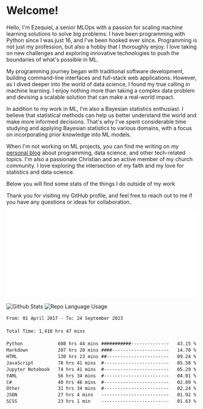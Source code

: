 # Welcome!

Hello, I'm Ezequiel, a senior MLOps with a passion for scaling machine learning solutions to solve big problems. I have been programming with Python since I was just 16, and I've been hooked ever since. Programming is not just my profession, but also a hobby that I thoroughly enjoy. I love taking on new challenges and exploring innovative technologies to push the boundaries of what's possible in ML.

My programming journey began with traditional software development, building command-line interfaces and full-stack web applications. However, as I dived deeper into the world of data science, I found my true calling in machine learning. I enjoy nothing more than taking a complex data problem and devising a scalable solution that can make a real-world impact.

In addition to my work in ML, I'm also a Bayesian statistics enthusiast. I believe that statistical methods can help us better understand the world and make more informed decisions. That's why I've spent considerable time studying and applying Bayesian statistics to various domains, with a focus on incorporating prior knowledge into ML models.

When I'm not working on ML projects, you can find me writing on my [personal blog](https://elc.github.io) about programming, data science, and other tech-related topics. I'm also a passionate Christian and an active member of my church community. I love exploring the intersection of my faith and my love for statistics and data science.

Below you will find some stats of the things I do outside of my work

Thank you for visiting my GitHub profile, and feel free to reach out to me if you have any questions or ideas for collaboration.

![RSS Feed](metrics.plugin.rss.svg)

![Github Stats](https://github-readme-stats.vercel.app/api?username=elc&show_icons=true&theme=gruvbox&border_radius=20&include_all_commits=true&count_private=true&card_width=450) ![Repo Language Usage](https://github-readme-stats.vercel.app/api/top-langs?username=elc&show_icons=true&theme=gruvbox&border_radius=20&include_all_commits=true&count_private=true&layout=compact&langs_count=5&card_width=400)


<!--START_SECTION:waka-->

```txt
From: 01 April 2017 - To: 24 September 2023

Total Time: 1,410 hrs 47 mins

Python             608 hrs 44 mins ###########--------------   43.15 %
Markdown           207 hrs 20 mins ####---------------------   14.70 %
HTML               130 hrs 23 mins ##-----------------------   09.24 %
JavaScript         78 hrs 41 mins  #------------------------   05.58 %
Jupyter Notebook   74 hrs 41 mins  #------------------------   05.29 %
YAML               56 hrs 34 mins  #------------------------   04.01 %
C#                 40 hrs 46 mins  #------------------------   02.89 %
Other              31 hrs 34 mins  #------------------------   02.24 %
JSON               27 hrs 4 mins   -------------------------   01.92 %
SCSS               23 hrs 1 min    -------------------------   01.63 %
```

<!--END_SECTION:waka-->
